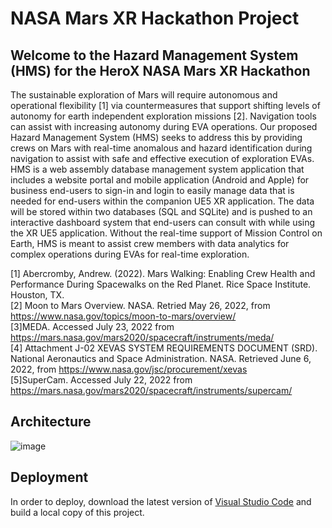 <H1>NASA Mars XR Hackathon Project</H1>
 
<H2>Welcome to the Hazard Management System (HMS) for the HeroX NASA Mars XR Hackathon</H2>

The sustainable exploration of Mars will require autonomous and operational flexibility [1] via countermeasures that support shifting levels of autonomy for earth independent exploration missions [2]. Navigation tools can assist with increasing autonomy during EVA operations. Our proposed Hazard Management System (HMS) seeks to address this by providing crews on Mars with real-time anomalous and hazard identification during navigation to assist with safe and effective execution of exploration EVAs. HMS is a web assembly database management system application that includes a website portal and mobile application (Android and Apple) for business end-users to sign-in and login to easily manage data that is needed for end-users within the companion UE5 XR application. The data will be stored within two databases (SQL and SQLite) and is pushed to an interactive dashboard system that end-users can consult with while using the XR UE5 application. Without the real-time support of Mission Control on Earth, HMS is meant to assist crew members with data analytics for complex operations during EVAs for real-time exploration.

[1] Abercromby, Andrew. (2022). Mars Walking: Enabling Crew Health and Performance During Spacewalks on the Red Planet. Rice Space Institute. Houston, TX.<br>
[2] Moon to Mars Overview. NASA. Retried May 26, 2022, from <a href="https://www.nasa.gov/topics/moon-to-mars/overview/" target="_blank">https://www.nasa.gov/topics/moon-to-mars/overview/</a><br>
[3]MEDA. Accessed July 23, 2022 from <a href="https://mars.nasa.gov/mars2020/spacecraft/instruments/meda/" target="_blank">https://mars.nasa.gov/mars2020/spacecraft/instruments/meda/</a><br>
[4] Attachment J-02 XEVAS SYSTEM REQUIREMENTS DOCUMENT (SRD). National Aeronautics and Space Administration. NASA. Retrieved June 6, 2022, from <a href="https://www.nasa.gov/jsc/procurement/xevas" target="_blank">https://www.nasa.gov/jsc/procurement/xevas</a><br>
[5]SuperCam. Accessed July 22, 2022 from <a href="https://mars.nasa.gov/mars2020/spacecraft/instruments/supercam/" target="_blank">https://mars.nasa.gov/mars2020/spacecraft/instruments/supercam/</a><br>

<H2><b>Architecture</b></H2> 

 ![image](https://user-images.githubusercontent.com/5480431/181408849-81c5c5b4-2e7b-4cb6-a5d4-5f70694d28ff.png)
 
 <H2><b>Deployment</b></H2>
 
 In order to deploy, download the latest version of <a href="https://code.visualstudio.com/Download" target="_blank">Visual Studio Code</a> and build a local copy of this project.

